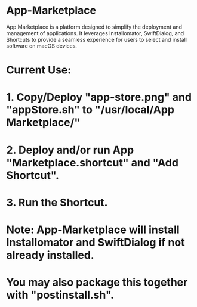 # App-Marketplace

App Marketplace is a platform designed to simplify the deployment and management of applications. It leverages Installomator, SwiftDialog, and Shortcuts to provide a seamless experience for users to select and install software on macOS devices.

# Current Use:
# 1. Copy/Deploy "app-store.png" and "appStore.sh" to "/usr/local/App Marketplace/"
# 2. Deploy and/or run App "Marketplace.shortcut" and "Add Shortcut".
# 3. Run the Shortcut.
# Note: App-Marketplace will install Installomator and SwiftDialog if not already installed.

# You may also package this together with "postinstall.sh".
